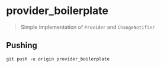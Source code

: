 # provider_boilerplate

> Simple implementation of `Provider` and `ChangeNotifier`

## Pushing 
```
git push -u origin provider_boilerplate
```